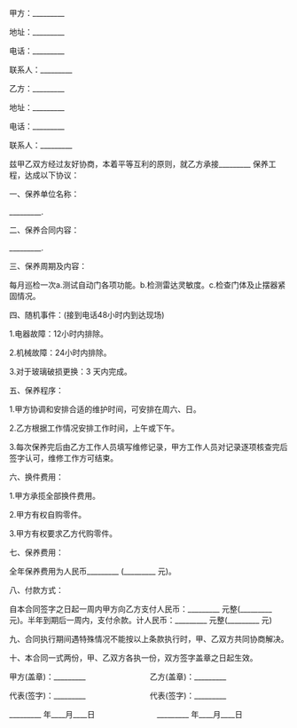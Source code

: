 
 


甲方：_________


地址：_________


电话：_________


联系人：_________


乙方：_________


地址：_________


电话：_________


联系人：_________


兹甲乙双方经过友好协商，本着平等互利的原则，就乙方承接_________ 保养工程，达成以下协议：


一、保养单位名称：


_________.


二、保养合同内容：


_________.


三、保养周期及内容：


每月巡检一次a.测试自动门各项功能。b.检测雷达灵敏度。c.检查门体及止摆器紧固情况。


四、随机事件：(接到电话48小时内到达现场)


1.电器故障：12小时内排除。


2.机械故障：24小时内排除。


3.对于玻璃破损更换：3 天内完成。


五、保养程序：


1.甲方协调和安排合适的维护时间，可安排在周六、日。


2.乙方根据工作情况安排工作时间，上午或下午。


3.每次保养完后由乙方工作人员填写维修记录，甲方工作人员对记录逐项核查完后签字认可，维修工作方可结束。


六、换件费用：


1.甲方承揽全部换件费用。


2.甲方有权自购零件。


3.甲方有权要求乙方代购零件。


七、保养费用：


全年保养费用为人民币_________ (_________ 元)。


八、付款方式：


自本合同签字之日起一周内甲方向乙方支付人民币：_________ 元整(_________ 元)。半年到期后一周内，支付佘款。计人民币：_________ 元整(_________ 元)


九、合同执行期间遇特殊情况不能按以上条款执行时，甲、乙双方共同协商解决。


十、本合同一式两份，甲、乙双方各执一份，双方签字盖章之日起生效。


甲方(盖章)：_________ 　　　　　　　　乙方(盖章)：_________


代表(签字)：_________ 　　　　　　　　代表(签字)：_________


_________ 年____月____日　　　　　　　　_________ 年____月____日




 


 

 
 
 
 
 
  


  
 

  


  


  
 
 
 
 

